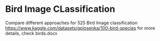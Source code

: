# Bird Image CLassification
Compare different approaches for 525 Bird Image classification https://www.kaggle.com/datasets/gpiosenka/100-bird-species
for more details, check birds.docx
